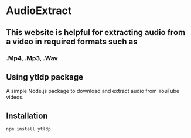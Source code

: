 # AudioExtract

## This website is helpful for extracting audio from a video in required formats such as
### .Mp4, .Mp3, .Wav
## Using ytldp package
A simple Node.js package to download and extract audio from YouTube videos.

## Installation
```bash
npm install ytldp
